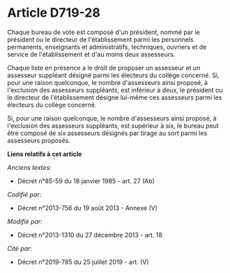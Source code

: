 # Article D719-28

Chaque bureau de vote est composé d'un président, nommé par le président ou le directeur de l'établissement parmi les
personnels permanents, enseignants et administratifs, techniques, ouvriers et de service de l'établissement et d'au moins
deux assesseurs. 

Chaque liste en présence a le droit de proposer un assesseur et un assesseur suppléant désigné parmi les électeurs du collège
concerné. Si, pour une raison quelconque, le nombre d'assesseurs ainsi proposé, à l'exclusion des assesseurs suppléants, est
inférieur à deux, le président ou le directeur de l'établissement désigne lui-même ces assesseurs parmi les électeurs du
collège concerné. 

Si, pour une raison quelconque, le nombre d'assesseurs ainsi proposé, à l'exclusion des assesseurs suppléants, est supérieur
à six, le bureau peut être composé de six assesseurs désignés par tirage au sort parmi les assesseurs proposés.

**Liens relatifs à cet article**

_Anciens textes_:

  - Décret n°85-59 du 18 janvier 1985 - art. 27 (Ab)

_Codifié par_:

  - Décret n°2013-756 du 19 août 2013 -  Annexe (V)

_Modifié par_:

  - Décret n°2013-1310 du 27 décembre 2013 - art. 18

_Cité par_:

  - Décret n°2019-785 du 25 juillet 2019 - art. (V)
